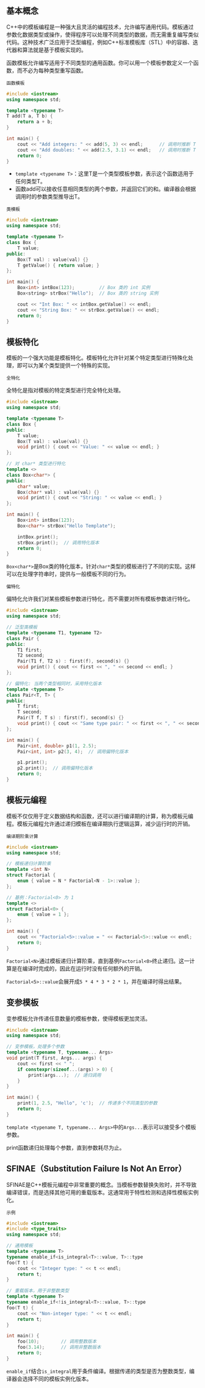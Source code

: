 ## 基本概念

C++中的模板编程是一种强大且灵活的编程技术，允许编写通用代码。模板通过参数化数据类型或操作，使得程序可以处理不同类型的数据，而无需重复编写类似代码。这种技术广泛应用于泛型编程，例如C++标准模板库（STL）中的容器、迭代器和算法就是基于模板实现的。

函数模板允许编写适用于不同类型的通用函数。你可以用一个模板参数定义一个函数，而不必为每种类型重写函数。

`函数模板`

```cpp
#include <iostream>
using namespace std;

template <typename T>
T add(T a, T b) {
    return a + b;
}

int main() {
    cout << "Add integers: " << add(5, 3) << endl;      // 调用时推断 T 为 int
    cout << "Add doubles: " << add(2.5, 3.1) << endl;   // 调用时推断 T 为 double
    return 0;
}
```

- `template <typename T>`：这里T是一个类型模板参数，表示这个函数适用于任何类型T。
- 函数add可以接收任意相同类型的两个参数，并返回它们的和。编译器会根据调用时的参数类型推导出T。

`类模板`

```cpp
#include <iostream>
using namespace std;

template <typename T>
class Box {
    T value;
public:
    Box(T val) : value(val) {}
    T getValue() { return value; }
};

int main() {
    Box<int> intBox(123);         // Box 类的 int 实例
    Box<string> strBox("Hello");  // Box 类的 string 实例

    cout << "Int Box: " << intBox.getValue() << endl;
    cout << "String Box: " << strBox.getValue() << endl;
    return 0;
}
```

## 模板特化

模板的一个强大功能是模板特化。模板特化允许针对某个特定类型进行特殊化处理，即可以为某个类型提供一个特殊的实现。

`全特化`

全特化是指对模板的特定类型进行完全特化处理。

```cpp
#include <iostream>
using namespace std;

template <typename T>
class Box {
public:
    T value;
    Box(T val) : value(val) {}
    void print() { cout << "Value: " << value << endl; }
};

// 对 char* 类型进行特化
template <>
class Box<char*> {
public:
    char* value;
    Box(char* val) : value(val) {}
    void print() { cout << "String: " << value << endl; }
};

int main() {
    Box<int> intBox(123);
    Box<char*> strBox("Hello Template");

    intBox.print();
    strBox.print();  // 调用特化版本
    return 0;
}
```

`Box<char*>`是Box类的特化版本，针对`char*`类型的模板进行了不同的实现。这样可以在处理字符串时，提供与一般模板不同的行为。

`偏特化`

偏特化允许我们对某些模板参数进行特化，而不需要对所有模板参数进行特化。

```cpp
#include <iostream>
using namespace std;

// 泛型类模板
template <typename T1, typename T2>
class Pair {
public:
    T1 first;
    T2 second;
    Pair(T1 f, T2 s) : first(f), second(s) {}
    void print() { cout << first << ", " << second << endl; }
};

// 偏特化: 当两个类型相同时，采用特化版本
template <typename T>
class Pair<T, T> {
public:
    T first;
    T second;
    Pair(T f, T s) : first(f), second(s) {}
    void print() { cout << "Same type pair: " << first << ", " << second << endl; }
};

int main() {
    Pair<int, double> p1(1, 2.5);
    Pair<int, int> p2(3, 4);  // 调用偏特化版本

    p1.print();
    p2.print();  // 调用偏特化版本
    return 0;
}
```

## 模板元编程

模板不仅仅用于定义数据结构和函数，还可以进行编译期的计算，称为模板元编程。模板元编程允许通过递归模板在编译期执行逻辑运算，减少运行时的开销。

`编译期阶乘计算`

```cpp
#include <iostream>
using namespace std;

// 模板递归计算阶乘
template <int N>
struct Factorial {
    enum { value = N * Factorial<N - 1>::value };
};

// 基例：Factorial<0> 为 1
template <>
struct Factorial<0> {
    enum { value = 1 };
};

int main() {
    cout << "Factorial<5>::value = " << Factorial<5>::value << endl;
    return 0;
}
```

`Factorial<N>`通过模板递归计算阶乘，直到基例`Factorial<0>`终止递归。这一计算是在编译时完成的，因此在运行时没有任何额外的开销。

`Factorial<5>::value`会展开成`5 * 4 * 3 * 2 * 1`，并在编译时得出结果。

## 变参模板

变参模板允许传递任意数量的模板参数，使得模板更加灵活。

```cpp
#include <iostream>
using namespace std;

// 变参模板，处理多个参数
template <typename T, typename... Args>
void print(T first, Args... args) {
    cout << first << " ";
    if constexpr(sizeof...(args) > 0) {
        print(args...);  // 递归调用
    }
}

int main() {
    print(1, 2.5, "Hello", 'c');  // 传递多个不同类型的参数
    return 0;
}
```

`template <typename T, typename... Args>`中的`Args...`表示可以接受多个模板参数。

print函数递归处理每个参数，直到参数耗尽为止。

## SFINAE（Substitution Failure Is Not An Error）

SFINAE是C++模板元编程中非常重要的概念。当模板参数替换失败时，并不导致编译错误，而是选择其他可用的重载版本。这通常用于特性检测和选择性模板实例化。

`示例`

```cpp
#include <iostream>
#include <type_traits>
using namespace std;

// 通用模板
template <typename T>
typename enable_if<is_integral<T>::value, T>::type
foo(T t) {
    cout << "Integer type: " << t << endl;
    return t;
}

// 重载版本，用于非整数类型
template <typename T>
typename enable_if<!is_integral<T>::value, T>::type
foo(T t) {
    cout << "Non-integer type: " << t << endl;
    return t;
}

int main() {
    foo(10);        // 调用整数版本
    foo(3.14);      // 调用非整数版本
    return 0;
}
```

`enable_if`结合`is_integral`用于条件编译。根据传递的类型是否为整数类型，编译器会选择不同的模板实例化版本。
